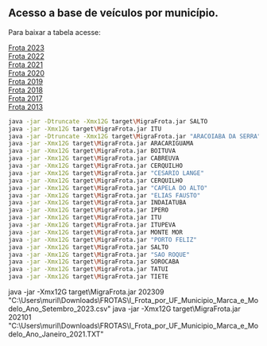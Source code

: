 ## Acesso a base de veículos por município.
Para baixar a tabela acesse:<br />

[Frota 2023](https://www.gov.br/infraestrutura/pt-br/assuntos/transito/conteudo-Senatran/frota-de-veiculos-2023)<br />
[Frota 2022](https://www.gov.br/infraestrutura/pt-br/assuntos/transito/conteudo-denatran/frota-de-veiculos-2022)<br />
[Frota 2021](https://www.gov.br/infraestrutura/pt-br/assuntos/transito/conteudo-denatran/frota-de-veiculos-2021)<br />
[Frota 2020](https://www.gov.br/transportes/pt-br/assuntos/transito/conteudo-Senatran/frota-de-veiculos-20201656)<br />
[Frota 2019](https://www.gov.br/transportes/pt-br/assuntos/transito/conteudo-Senatran/frota-de-veiculos-2019)<br />
[Frota 2018](https://www.gov.br/transportes/pt-br/assuntos/transito/conteudo-Senatran/frota-de-veiculos-2018)<br />
[Frota 2017](https://www.gov.br/transportes/pt-br/assuntos/transito/conteudo-Senatran/frota-de-veiculos-2017)<br />
[Frota 2013](https://www.gov.br/transportes/pt-br/assuntos/transito/conteudo-Senatran/frota-de-veiculos-2013)<br />



```sh
java -jar -Dtruncate -Xmx12G target\MigraFrota.jar SALTO
java -jar -Xmx12G target\MigraFrota.jar ITU
java -jar -Dtruncate -Xmx12G target\MigraFrota.jar "ARACOIABA DA SERRA"
java -jar -Xmx12G target\MigraFrota.jar ARACARIGUAMA
java -jar -Xmx12G target\MigraFrota.jar BOITUVA
java -jar -Xmx12G target\MigraFrota.jar CABREUVA
java -jar -Xmx12G target\MigraFrota.jar CERQUILHO
java -jar -Xmx12G target\MigraFrota.jar "CESARIO LANGE"
java -jar -Xmx12G target\MigraFrota.jar CERQUILHO
java -jar -Xmx12G target\MigraFrota.jar "CAPELA DO ALTO"
java -jar -Xmx12G target\MigraFrota.jar "ELIAS FAUSTO"
java -jar -Xmx12G target\MigraFrota.jar INDAIATUBA
java -jar -Xmx12G target\MigraFrota.jar IPERO
java -jar -Xmx12G target\MigraFrota.jar ITU
java -jar -Xmx12G target\MigraFrota.jar ITUPEVA
java -jar -Xmx12G target\MigraFrota.jar MONTE MOR
java -jar -Xmx12G target\MigraFrota.jar "PORTO FELIZ"
java -jar -Xmx12G target\MigraFrota.jar SALTO
java -jar -Xmx12G target\MigraFrota.jar "SAO ROQUE"
java -jar -Xmx12G target\MigraFrota.jar SOROCABA
java -jar -Xmx12G target\MigraFrota.jar TATUI
java -jar -Xmx12G target\MigraFrota.jar TIETE
```


java -jar -Xmx12G target\MigraFrota.jar 202309 "C:\Users\muril\Downloads\FROTAS\I_Frota_por_UF_Municipio_Marca_e_Modelo_Ano_Setembro_2023.csv"
java -jar -Xmx12G target\MigraFrota.jar 202101 "C:\Users\muril\Downloads\FROTAS\I_Frota_por_UF_Municipio_Marca_e_Modelo_Ano_Janeiro_2021.TXT"